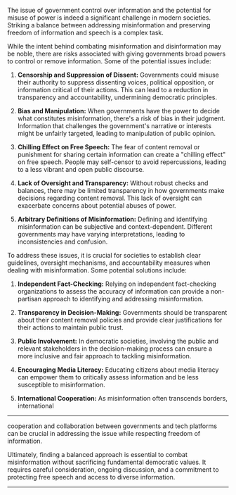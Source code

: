 The issue of government control over information and the potential for misuse of power is
indeed a significant challenge in modern societies. Striking a balance between addressing
misinformation and preserving freedom of information and speech is a complex task.

While the intent behind combating misinformation and disinformation may be noble, there are
risks associated with giving governments broad powers to control or remove information. Some
of the potential issues include:

1. **Censorship and Suppression of Dissent:** Governments could misuse their authority to
suppress dissenting voices, political opposition, or information critical of their actions. This can
lead to a reduction in transparency and accountability, undermining democratic principles.

2. **Bias and Manipulation:** When governments have the power to decide what constitutes
misinformation, there's a risk of bias in their judgment. Information that challenges the
government's narrative or interests might be unfairly targeted, leading to manipulation of public
opinion.

3. **Chilling Effect on Free Speech:** The fear of content removal or punishment for sharing
certain information can create a "chilling effect" on free speech. People may self-censor to avoid
repercussions, leading to a less vibrant and open public discourse.

4. **Lack of Oversight and Transparency:** Without robust checks and balances, there may be
limited transparency in how governments make decisions regarding content removal. This lack
of oversight can exacerbate concerns about potential abuses of power.

5. **Arbitrary Definitions of Misinformation:** Defining and identifying misinformation can be
subjective and context-dependent. Different governments may have varying interpretations,
leading to inconsistencies and confusion.

To address these issues, it is crucial for societies to establish clear guidelines, oversight
mechanisms, and accountability measures when dealing with misinformation. Some potential
solutions include:

1. **Independent Fact-Checking:** Relying on independent fact-checking organizations to
assess the accuracy of information can provide a non-partisan approach to identifying and
addressing misinformation.

2. **Transparency in Decision-Making:** Governments should be transparent about their content
removal policies and provide clear justifications for their actions to maintain public trust.

3. **Public Involvement:** In democratic societies, involving the public and relevant stakeholders
in the decision-making process can ensure a more inclusive and fair approach to tackling
misinformation.

4. **Encouraging Media Literacy:** Educating citizens about media literacy can empower them
to critically assess information and be less susceptible to misinformation.

5. **International Cooperation:** As misinformation often transcends borders, international


-----

cooperation and collaboration between governments and tech platforms can be crucial in
addressing the issue while respecting freedom of information.

Ultimately, finding a balanced approach is essential to combat misinformation without sacrificing
fundamental democratic values. It requires careful consideration, ongoing discussion, and a
commitment to protecting free speech and access to diverse information.


-----

